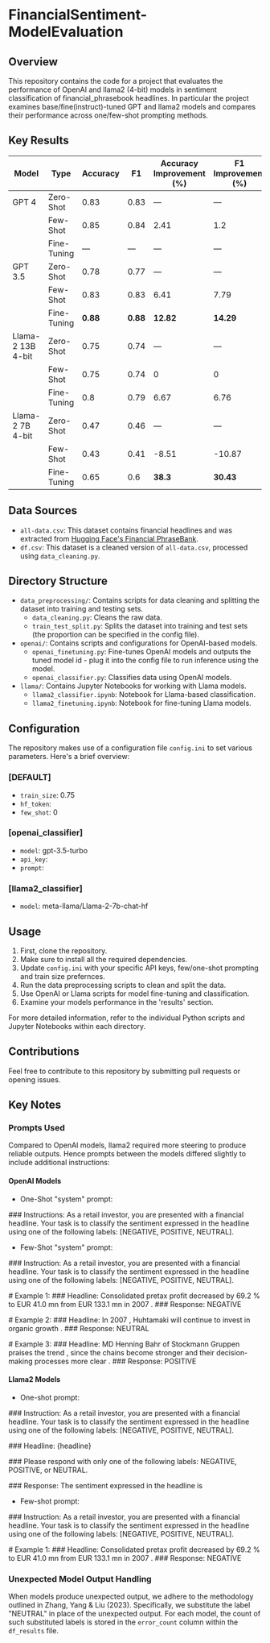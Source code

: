 # FinancialSentiment-ModelEvaluation

## Overview

This repository contains the code for a project that evaluates the performance of OpenAI and llama2 (4-bit) models in sentiment classification of financial_phrasebook headlines. In particular the project examines base/fine(instruct)-tuned GPT and llama2 models and compares their performance across one/few-shot prompting methods.

## Key Results

| **Model**                          | **Type**      | **Accuracy** | **F1** | **Accuracy Improvement (%)** | **F1 Improvement (%)** |
| ---------------------------------- | ------------- | ------------ | ------ | --------------------------- | ---------------------- |
| GPT 4                              | Zero-Shot     | 0.83         | 0.83   | —                           | —                      |
|                                    | Few-Shot      | 0.85         | 0.84   | 2.41                        | 1.2                    |
|                                    | Fine-Tuning   | —            | —      | —                           | —                      |
| GPT 3.5                            | Zero-Shot     | 0.78         | 0.77   | —                           | —                      |
|                                    | Few-Shot      | 0.83         | 0.83   | 6.41                        | 7.79                   |
|                                    | Fine-Tuning   | **0.88**     | **0.88** | **12.82**                  | **14.29**              |
| Llama-2 13B <br/> 4-bit            | Zero-Shot     | 0.75         | 0.74   | —                           | —                      |
|                                    | Few-Shot      | 0.75         | 0.74   | 0                           | 0                      |
|                                    | Fine-Tuning   | 0.8          | 0.79   | 6.67                        | 6.76                   |
| Llama-2 7B <br/> 4-bit             | Zero-Shot     | 0.47         | 0.46   | —                           | —                      |
|                                    | Few-Shot      | 0.43         | 0.41   | -8.51                       | -10.87                 |
|                                    | Fine-Tuning   | 0.65         | 0.6    | **38.3**                    | **30.43**              |


## Data Sources

- `all-data.csv`: This dataset contains financial headlines and was extracted from [Hugging Face's Financial PhraseBank](https://huggingface.co/datasets/financial_phrasebank).
- `df.csv`: This dataset is a cleaned version of `all-data.csv`, processed using `data_cleaning.py`.

## Directory Structure

- `data_preprocessing/`: Contains scripts for data cleaning and splitting the dataset into training and testing sets.
  - `data_cleaning.py`: Cleans the raw data.
  - `train_test_split.py`: Splits the dataset into training and test sets (the proportion can be specified in the config file).
- `openai/`: Contains scripts and configurations for OpenAI-based models.
  - `openai_finetuning.py`: Fine-tunes OpenAI models and outputs the tuned model id - plug it into the config file to run inference using the model.
  - `openai_classifier.py`: Classifies data using OpenAI models.
- `llama/`: Contains Jupyter Notebooks for working with Llama models.
  - `llama2_classifier.ipynb`: Notebook for Llama-based classification.
  - `llama2_finetuning.ipynb`: Notebook for fine-tuning Llama models.

## Configuration

The repository makes use of a configuration file `config.ini` to set various parameters. Here's a brief overview:

### [DEFAULT]
- `train_size`: 0.75
- `hf_token`: 
- `few_shot`: 0

### [openai_classifier]
- `model`: gpt-3.5-turbo
- `api_key`:
- `prompt`:

### [llama2_classifier]
- `model`: meta-llama/Llama-2-7b-chat-hf

## Usage

1. First, clone the repository.
2. Make sure to install all the required dependencies.
3. Update `config.ini` with your specific API keys, few/one-shot prompting and train size prefernces.
4. Run the data preprocessing scripts to clean and split the data.
5. Use OpenAI or Llama scripts for model fine-tuning and classification.
6. Examine your models performance in the 'results' section.

For more detailed information, refer to the individual Python scripts and Jupyter Notebooks within each directory.

## Contributions

Feel free to contribute to this repository by submitting pull requests or opening issues.

## Key Notes

### Prompts Used
Compared to OpenAI models, llama2 required more steering to produce reliable outputs. Hence prompts between the models differed slightly to include additional instructions:

#### OpenAI Models

- One-Shot "system" prompt:

\#\#\# Instructions: As a retail investor, you are presented with a financial headline. Your task is to classify the sentiment expressed in the headline using one of the following labels: [NEGATIVE, POSITIVE, NEUTRAL].

- Few-Shot "system" prompt:

\#\#\# Instruction: As a retail investor, you are presented with a financial headline. Your task is to classify the sentiment expressed in the headline using one of the following labels: [NEGATIVE, POSITIVE, NEUTRAL].

\# Example 1:
\#\#\# Headline: Consolidated pretax profit decreased by 69.2 % to EUR 41.0 mn from EUR 133.1 mn in 2007 .
\#\#\# Response: NEGATIVE

\# Example 2:
\#\#\# Headline: In 2007 , Huhtamaki will continue to invest in organic growth .
\#\#\# Response: NEUTRAL

\# Example 3:
\#\#\# Headline: MD Henning Bahr of Stockmann Gruppen praises the trend , since the chains become stronger and their decision-making processes more clear .
\#\#\# Response: POSITIVE

#### Llama2 Models

- One-shot prompt:

\#\#\# Instruction:
As a retail investor, you are presented with a financial headline. Your task is to classify the sentiment expressed in the headline using one of the following labels: [NEGATIVE, POSITIVE, NEUTRAL].

\#\#\# Headline:
{headline}

\#\#\# Please respond with only one of the following labels: NEGATIVE, POSITIVE, or NEUTRAL.

\#\#\# Response: The sentiment expressed in the headline is

- Few-shot prompt:

\#\#\# Instruction: As a retail investor, you are presented with a financial headline. Your task is to classify the sentiment expressed in the headline using one of the following labels: [NEGATIVE, POSITIVE, NEUTRAL].

\# Example 1:
\#\#\# Headline: Consolidated pretax profit decreased by 69.2 % to EUR 41.0 mn from EUR 133.1 mn in 2007 .
\#\#\# Response: NEGATIVE


### Unexpected Model Output Handling

When models produce unexpected output, we adhere to the methodology outlined in Zhang, Yang & Liu (2023). Specifically, we substitute the label "NEUTRAL" in place of the unexpected output. For each model, the count of such substituted labels is stored in the `error_count` column within the `df_results` file.

